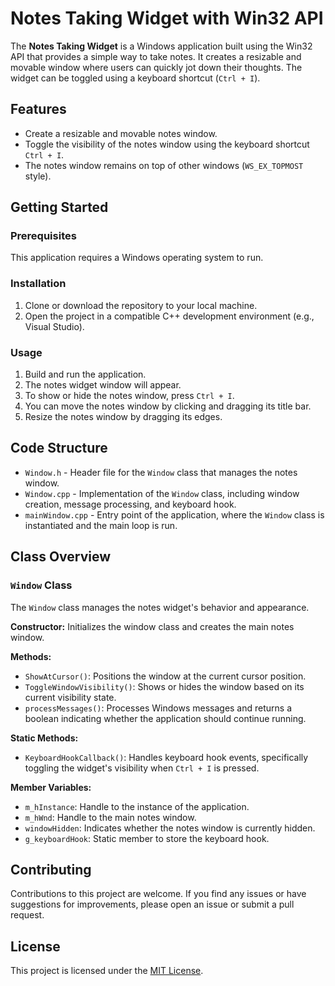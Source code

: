 # Notes Taking Widget with Win32 API

The **Notes Taking Widget** is a Windows application built using the Win32 API that provides a simple way to take notes. It creates a resizable and movable window where users can quickly jot down their thoughts. The widget can be toggled using a keyboard shortcut (`Ctrl + I`).

## Features

- Create a resizable and movable notes window.
- Toggle the visibility of the notes window using the keyboard shortcut `Ctrl + I`.
- The notes window remains on top of other windows (`WS_EX_TOPMOST` style).

## Getting Started

### Prerequisites

This application requires a Windows operating system to run.

### Installation

1. Clone or download the repository to your local machine.
2. Open the project in a compatible C++ development environment (e.g., Visual Studio).

### Usage

1. Build and run the application.
2. The notes widget window will appear.
3. To show or hide the notes window, press `Ctrl + I`.
4. You can move the notes window by clicking and dragging its title bar.
5. Resize the notes window by dragging its edges.

## Code Structure

- `Window.h` - Header file for the `Window` class that manages the notes window.
- `Window.cpp` - Implementation of the `Window` class, including window creation, message processing, and keyboard hook.
- `mainWindow.cpp` - Entry point of the application, where the `Window` class is instantiated and the main loop is run.

## Class Overview

### `Window` Class

The `Window` class manages the notes widget's behavior and appearance.

**Constructor:** Initializes the window class and creates the main notes window.

**Methods:**

- `ShowAtCursor()`: Positions the window at the current cursor position.
- `ToggleWindowVisibility()`: Shows or hides the window based on its current visibility state.
- `processMessages()`: Processes Windows messages and returns a boolean indicating whether the application should continue running.

**Static Methods:**

- `KeyboardHookCallback()`: Handles keyboard hook events, specifically toggling the widget's visibility when `Ctrl + I` is pressed.

**Member Variables:**

- `m_hInstance`: Handle to the instance of the application.
- `m_hWnd`: Handle to the main notes window.
- `windowHidden`: Indicates whether the notes window is currently hidden.
- `g_keyboardHook`: Static member to store the keyboard hook.

## Contributing

Contributions to this project are welcome. If you find any issues or have suggestions for improvements, please open an issue or submit a pull request.

## License

This project is licensed under the [MIT License](LICENSE).

